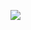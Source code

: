 ![](https://www.nta.go.jp/tmp/5e7af1e8-6e60-45a1-87ae-b43df7646d1c/images/f1ea4efb242af3851c22ab84e50c43033bd9bdb3acd91013b76798831b3cb72e.jpg)